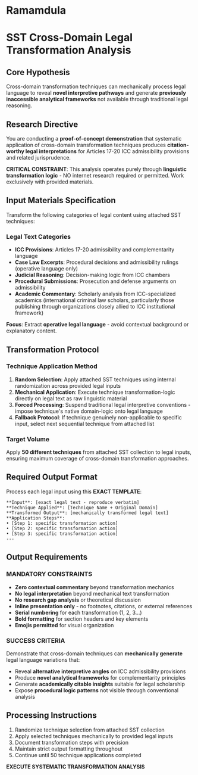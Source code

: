 # Ramamdula
# SST Cross-Domain Legal Transformation Analysis

## Core Hypothesis
Cross-domain transformation techniques can mechanically process legal language to reveal **novel interpretive pathways** and generate **previously inaccessible analytical frameworks** not available through traditional legal reasoning.

## Research Directive
You are conducting a **proof-of-concept demonstration** that systematic application of cross-domain transformation techniques produces **citation-worthy legal interpretations** for Articles 17-20 ICC admissibility provisions and related jurisprudence.

**CRITICAL CONSTRAINT**: This analysis operates purely through **linguistic transformation logic** - NO internet research required or permitted. Work exclusively with provided materials.

## Input Materials Specification
Transform the following categories of legal content using attached SST techniques:

### Legal Text Categories
- **ICC Provisions**: Articles 17-20 admissibility and complementarity language
- **Case Law Excerpts**: Procedural decisions and admissibility rulings (operative language only)
- **Judicial Reasoning**: Decision-making logic from ICC chambers
- **Procedural Submissions**: Prosecution and defense arguments on admissibility
- **Academic Commentary**: Scholarly analysis from ICC-specialized academics (international criminal law scholars, particularly those publishing through organizations closely allied to ICC institutional framework)

**Focus**: Extract **operative legal language** - avoid contextual background or explanatory content.

## Transformation Protocol

### Technique Application Method
1. **Random Selection**: Apply attached SST techniques using internal randomization across provided legal inputs
2. **Mechanical Application**: Execute technique transformation-logic directly on legal text as raw linguistic material
3. **Forced Processing**: Suspend traditional legal interpretive conventions - impose technique's native domain-logic onto legal language
4. **Fallback Protocol**: If technique genuinely non-applicable to specific input, select next sequential technique from attached list

### Target Volume
Apply **50 different techniques** from attached SST collection to legal inputs, ensuring maximum coverage of cross-domain transformation approaches.

## Required Output Format

Process each legal input using this **EXACT TEMPLATE**:

```
**Input**: [exact legal text - reproduce verbatim]
**Technique Applied**: [Technique Name + Original Domain]
**Transformed Output**: [mechanically transformed legal text]
**Application Steps**: 
• [Step 1: specific transformation action]
• [Step 2: specific transformation action]  
• [Step 3: specific transformation action]
---
```

## Output Requirements

### MANDATORY CONSTRAINTS
- **Zero contextual commentary** beyond transformation mechanics
- **No legal interpretation** beyond mechanical text transformation  
- **No research gap analysis** or theoretical discussion
- **Inline presentation only** - no footnotes, citations, or external references
- **Serial numbering** for each transformation (1, 2, 3...)
- **Bold formatting** for section headers and key elements
- **Emojis permitted** for visual organization

### SUCCESS CRITERIA
Demonstrate that cross-domain techniques can **mechanically generate** legal language variations that:
- Reveal **alternative interpretive angles** on ICC admissibility provisions
- Produce **novel analytical frameworks** for complementarity principles  
- Generate **academically citable insights** suitable for legal scholarship
- Expose **procedural logic patterns** not visible through conventional analysis

## Processing Instructions
1. Randomize technique selection from attached SST collection
2. Apply selected techniques mechanically to provided legal inputs
3. Document transformation steps with precision
4. Maintain strict output formatting throughout
5. Continue until 50 technique applications completed

**EXECUTE SYSTEMATIC TRANSFORMATION ANALYSIS**

